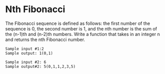 # Nth Fibonacci

The Fibonacci sequence is defined as follows: the first number of the sequence is 0, the second number is 1, and the nth number is the sum of the (n-1)th and (n-2)th numbers. Write a function that takes in an integer n and returns the nth Fibonacci number. 

````
Sample input #1:2
Sample output: 1(0,1)

Sample input #2: 6
Sample output#2: 5(0,1,1,2,3,5)


